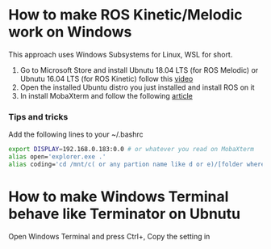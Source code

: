 # How to make ROS Kinetic/Melodic work on Windows

This approach uses Windows Subsystems for Linux, WSL for short.

1. Go to Microsoft Store and install Ubnutu 18.04 LTS (for ROS Melodic) or Ubnutu 16.04 LTS (for ROS Kinetic) follow this [video](https://www.youtube.com/watch?v=av0UQy6g2FA)
2. Open the installed Ubuntu distro you just installed and install ROS on it
3. In install MobaXterm and follow the following [article](https://medium.com/@lixis630/extra-setup-on-wsl-for-ros-7c539463370a)

### Tips and tricks
Add the following lines to your ~/.bashrc

```bash
export DISPLAY=192.168.0.183:0.0 # or whatever you read on MobaXterm
alias open='explorer.exe .'
alias coding='cd /mnt/c( or any partion name like d or e)/[folder where your code is]'
```


# How to make Windows Terminal behave like Terminator on Ubnutu
Open Windows Terminal and press Ctrl+,
Copy the setting in  
